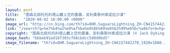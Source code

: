 ```yaml
---
layout: post
title:  "图森北部托托利塔山麓上空的雷暴，亚利桑那州索诺拉沙漠"
date:   "2020-08-02 16:00:00 +0800"
image_url: "http://cn.bing.com/th?id=OHR.SaguaroLightning_ZH-CN4157442270_1920x1080.jpg&rf=LaDigue_1920x1080.jpg&pid=hp"
link: "/search?q=%e7%b4%a2%e8%af%ba%e6%8b%89%e6%b2%99%e6%bc%a0&form=hpcapt&mkt=zh-cn"
copyright: "图森北部托托利塔山麓上空的雷暴，亚利桑那州索诺拉沙漠 (© Jack Dykinga/Minden Pictures)"
image_hash: "bbbeb91ed16f303cf68cbdcc5d0d9bd5"
image_filename: "th?id=OHR.SaguaroLightning_ZH-CN4157442270_1920x1080.jpg&rf=LaDigue_1920x1080.jpg&pid=hp"
---
```

